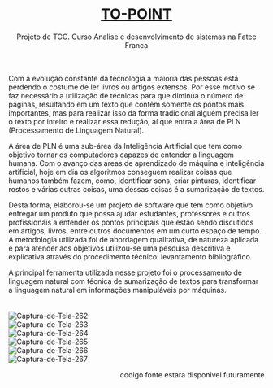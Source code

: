 <h1 align="center" ><a href="http://www.topoint.dev.br/">TO-POINT</a></h1>
<div align="center">Projeto de TCC. Curso Analise e desenvolvimento de sistemas na Fatec Franca</div>
<br>
<br>
<div>
<p>Com a evolução constante da tecnologia a maioria das pessoas está perdendo o costume de ler livros ou artigos extensos. Por esse motivo se faz necessário a utilização de técnicas para que diminua o número de páginas, resultando em um texto que contêm somente os pontos mais importantes, mas para realizar isso da forma tradicional alguém precisa ler o texto por inteiro e realizar essa redução, aí que entra a área de PLN (Processamento de Linguagem Natural).</p>
<p>A área de PLN é uma sub-área da Inteligência Artificial que tem como objetivo tornar os computadores capazes de entender a linguagem humana. Com o avanço das áreas de aprendizado de máquina e inteligência artificial, hoje em dia os algoritmos conseguem realizar coisas que humanos também fazem, como, identificar sons, criar pinturas, identificar rostos e várias outras coisas, uma dessas coisas é a sumarização de textos.</p>
<p>Desta forma, elaborou-se um projeto de software que tem como objetivo entregar um produto que possa ajudar estudantes, professores e outros profissionais a entender os pontos principais que estão sendo discutidos em artigos, livros, entre outros documentos em um curto espaço de tempo.
A metodologia utilizada foi de abordagem qualitativa, de natureza aplicada e para atender aos objetivos utilizou-se uma pesquisa descritiva e explicativa através do procedimento técnico: levantamento bibliográfico. </p>
A principal ferramenta utilizada nesse projeto foi o processamento de linguagem natural com técnica de sumarização de textos para transformar a linguagem natural em informações manipuláveis por máquinas.
</div>
<br>
<br>
<img src="https://i.ibb.co/mtTPLvr/Captura-de-Tela-262.png" alt="Captura-de-Tela-262" border="0">
<br>
<img src="https://i.ibb.co/Rc37Nm5/Captura-de-Tela-263.png" alt="Captura-de-Tela-263" border="0">
<br>
<img src="https://i.ibb.co/tKzD1Ks/Captura-de-Tela-264.png" alt="Captura-de-Tela-264" border="0">
<br>
<img src="https://i.ibb.co/tsLxvxm/Captura-de-Tela-265.png" alt="Captura-de-Tela-265" border="0">
<br>
<img src="https://i.ibb.co/zb3kxmx/Captura-de-Tela-266.png" alt="Captura-de-Tela-266" border="0">
<br>
<img src="https://i.ibb.co/5TCk9fJ/Captura-de-Tela-267.png" alt="Captura-de-Tela-267" border="0">
<br>
<p align="right"> codigo fonte estara disponivel futuramente </p>
